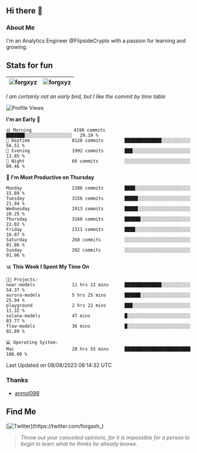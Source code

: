## Hi there 👋

### About Me

I'm an Analytics Engineer @FlipsideCrypto with a passion for learning and growing.
  
## Stats for fun

| <img align="center" src="https://github-readme-streak-stats.herokuapp.com/?user=forgxyz&theme=tokyonight" alt="forgxyz" /> | <img align="center" src="https://github-readme-stats.vercel.app/api?username=forgxyz&theme=tokyonight&show_icons=true" alt="forgxyz" /> |
| ------------- |------------- |

*I am certainly not an early bird, but I like the commit by time table*  

<!--START_SECTION:waka-->
![Profile Views](http://img.shields.io/badge/Profile%20Views-0-blue)

**I'm an Early 🐤** 

```text
🌞 Morning                4198 commits        ███████░░░░░░░░░░░░░░░░░░   29.19 % 
🌆 Daytime                8128 commits        ██████████████░░░░░░░░░░░   56.51 % 
🌃 Evening                1992 commits        ███░░░░░░░░░░░░░░░░░░░░░░   13.85 % 
🌙 Night                  66 commits          ░░░░░░░░░░░░░░░░░░░░░░░░░   00.46 % 
```
📅 **I'm Most Productive on Thursday** 

```text
Monday                   2286 commits        ████░░░░░░░░░░░░░░░░░░░░░   15.89 % 
Tuesday                  3156 commits        █████░░░░░░░░░░░░░░░░░░░░   21.94 % 
Wednesday                2913 commits        █████░░░░░░░░░░░░░░░░░░░░   20.25 % 
Thursday                 3168 commits        ██████░░░░░░░░░░░░░░░░░░░   22.02 % 
Friday                   2311 commits        ████░░░░░░░░░░░░░░░░░░░░░   16.07 % 
Saturday                 268 commits         ░░░░░░░░░░░░░░░░░░░░░░░░░   01.86 % 
Sunday                   282 commits         ░░░░░░░░░░░░░░░░░░░░░░░░░   01.96 % 
```


📊 **This Week I Spent My Time On** 

```text
🐱‍💻 Projects: 
near-models              11 hrs 22 mins      ██████████████░░░░░░░░░░░   54.37 % 
aurora-models            5 hrs 25 mins       ██████░░░░░░░░░░░░░░░░░░░   25.94 % 
playground               2 hrs 22 mins       ███░░░░░░░░░░░░░░░░░░░░░░   11.32 % 
solana-models            47 mins             █░░░░░░░░░░░░░░░░░░░░░░░░   03.77 % 
flow-models              36 mins             █░░░░░░░░░░░░░░░░░░░░░░░░   02.89 % 

💻 Operating System: 
Mac                      20 hrs 55 mins      █████████████████████████   100.00 % 
```


 Last Updated on 08/08/2023 06:14:32 UTC
<!--END_SECTION:waka-->

### Thanks
 - [anmol098](https://github.com/anmol098/waka-readme-stats/)
  
## Find Me
[![Twitter](https://img.shields.io/twitter/url/https/twitter.com/forgash_.svg?style=social&label=Follow%20%40forgash_)](https://twitter.com/forgash_)


> *Throw out your conceited opinions, for it is impossible for a person to begin to learn what he thinks he already knows.* 
